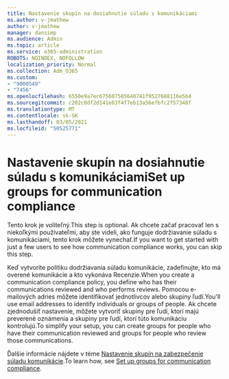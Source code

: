 ```yaml
---
title: Nastavenie skupín na dosiahnutie súladu s komunikáciami
ms.author: v-jmathew
author: v-jmathew
manager: dansimp
ms.audience: Admin
ms.topic: article
ms.service: o365-administration
ROBOTS: NOINDEX, NOFOLLOW
localization_priority: Normal
ms.collection: Adm_O365
ms.custom:
- "9000549"
- "7456"
ms.openlocfilehash: 6550e9a7ec675607565640741f9527688116e5b4
ms.sourcegitcommit: c202c0df2d141e63f4f7eb13a56efbfc2f57348f
ms.translationtype: MT
ms.contentlocale: sk-SK
ms.lasthandoff: 03/05/2021
ms.locfileid: "50525771"
---
```

# <a name="set-up-groups-for-communication-compliance"></a><span data-ttu-id="f6477-102">Nastavenie skupín na dosiahnutie súladu s komunikáciami</span><span class="sxs-lookup"><span data-stu-id="f6477-102">Set up groups for communication compliance</span></span>

<span data-ttu-id="f6477-103">Tento krok je voliteľný.</span><span class="sxs-lookup"><span data-stu-id="f6477-103">This step is optional.</span></span> <span data-ttu-id="f6477-104">Ak chcete začať pracovať len s niekoľkými používateľmi, aby ste videli, ako funguje dodržiavanie súladu s komunikáciami, tento krok môžete vynechať.</span><span class="sxs-lookup"><span data-stu-id="f6477-104">If you want to get started with just a few users to see how communication compliance works, you can skip this step.</span></span>  
  
<span data-ttu-id="f6477-105">Keď vytvoríte politiku dodržiavania súladu komunikácie, zadefinujte, kto má overené komunikácie a kto vykonáva Recenzie.</span><span class="sxs-lookup"><span data-stu-id="f6477-105">When you create a communication compliance policy, you define who has their communications reviewed and who performs reviews.</span></span> <span data-ttu-id="f6477-106">Pomocou e-mailových adries môžete identifikovať jednotlivcov alebo skupiny ľudí.</span><span class="sxs-lookup"><span data-stu-id="f6477-106">You'll use email addresses to identify individuals or groups of people.</span></span> <span data-ttu-id="f6477-107">Ak chcete zjednodušiť nastavenie, môžete vytvoriť skupiny pre ľudí, ktorí majú preverené oznámenia a skupiny pre ľudí, ktorí túto komunikáciu kontrolujú.</span><span class="sxs-lookup"><span data-stu-id="f6477-107">To simplify your setup, you can create groups for people who have their communication reviewed and groups for people who review those communications.</span></span>  
  
<span data-ttu-id="f6477-108">Ďalšie informácie nájdete v téme [Nastavenie skupín na zabezpečenie súladu komunikácie](https://go.microsoft.com/fwlink/?linkid=2129594).</span><span class="sxs-lookup"><span data-stu-id="f6477-108">To learn how, see [Set up groups for communication compliance](https://go.microsoft.com/fwlink/?linkid=2129594).</span></span>
